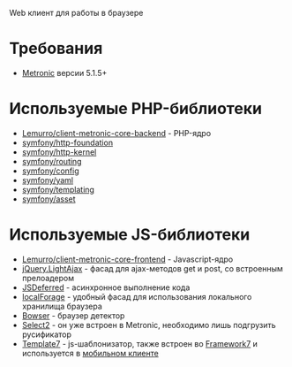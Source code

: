 Web клиент для работы в браузере

# Требования
- [Metronic](http://keenthemes.com/metronic/) версии 5.1.5+

# Используемые PHP-библиотеки
- [Lemurro/client-metronic-core-backend](https://github.com/Lemurro/client-metronic-core-backend) - PHP-ядро
- [symfony/http-foundation](https://github.com/symfony/http-foundation)
- [symfony/http-kernel](https://github.com/symfony/http-kernel)
- [symfony/routing](https://github.com/symfony/routing)
- [symfony/config](https://github.com/symfony/config)
- [symfony/yaml](https://github.com/symfony/yaml)
- [symfony/templating](https://github.com/symfony/templating)
- [symfony/asset](https://github.com/symfony/asset)

# Используемые JS-библиотеки
- [Lemurro/client-metronic-core-frontend](https://github.com/Lemurro/client-metronic-core-frontend) - Javascript-ядро
- [jQuery.LightAjax](https://github.com/DimNS/jQuery.LightAjax) - фасад для ajax-методов get и post, со встроенным прелоадером
- [JSDeferred](https://github.com/cho45/jsdeferred) - асинхронное выполнение кода
- [localForage](https://github.com/localForage/localForage) - удобный фасад для использования локального хранилища браузера
- [Bowser](https://github.com/lancedikson/bowser) - браузер детектор
- [Select2](https://github.com/select2/select2/blob/develop/dist/js/i18n/ru.js) - он уже встроен в Metronic, необходимо лишь подгрузить русификатор
- [Template7](http://idangero.us/template7) - js-шаблонизатор, также встроен во [Framework7](http://framework7.io) и используется в [мобильном клиенте](30_Клиент_Framework7/00_Описание.md)